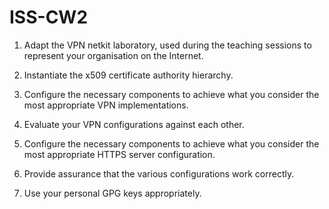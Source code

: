 # ISS-CW2

1. Adapt the VPN netkit laboratory, used during
the teaching sessions to represent your
organisation on the Internet.

2. Instantiate the x509 certificate authority
hierarchy.

3. Configure the necessary components to
achieve what you consider the most
appropriate VPN implementations.

4. Evaluate your VPN configurations against
each other.

5. Configure the necessary components to
achieve what you consider the most
appropriate HTTPS server configuration.

6. Provide assurance that the various
configurations work correctly.

7. Use your personal GPG keys appropriately.
